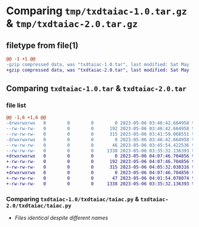 # Comparing `tmp/txdtaiac-1.0.tar.gz` & `tmp/txdtaiac-2.0.tar.gz`

## filetype from file(1)

```diff
@@ -1 +1 @@
-gzip compressed data, was "txdtaiac-1.0.tar", last modified: Sat May  6 03:46:42 2023, max compression
+gzip compressed data, was "txdtaiac-2.0.tar", last modified: Sat May  6 04:07:46 2023, max compression
```

## Comparing `txdtaiac-1.0.tar` & `txdtaiac-2.0.tar`

### file list

```diff
@@ -1,6 +1,6 @@
-drwxrwxrwx   0        0        0        0 2023-05-06 03:46:42.664958 txdtaiac-1.0/
--rw-rw-rw-   0        0        0      192 2023-05-06 03:46:42.664958 txdtaiac-1.0/PKG-INFO
--rw-rw-rw-   0        0        0      315 2023-05-06 03:41:59.068551 txdtaiac-1.0/setup.py
-drwxrwxrwx   0        0        0        0 2023-05-06 03:46:42.664958 txdtaiac-1.0/txdtaiac/
--rw-rw-rw-   0        0        0       46 2023-05-06 03:45:54.422536 txdtaiac-1.0/txdtaiac/__init__.py
--rw-rw-rw-   0        0        0     1338 2023-05-06 03:35:32.136393 txdtaiac-1.0/txdtaiac/taiac.py
+drwxrwxrwx   0        0        0        0 2023-05-06 04:07:46.704856 txdtaiac-2.0/
+-rw-rw-rw-   0        0        0      192 2023-05-06 04:07:46.704856 txdtaiac-2.0/PKG-INFO
+-rw-rw-rw-   0        0        0      315 2023-05-06 04:05:32.038316 txdtaiac-2.0/setup.py
+drwxrwxrwx   0        0        0        0 2023-05-06 04:07:46.704856 txdtaiac-2.0/txdtaiac/
+-rw-rw-rw-   0        0        0       47 2023-05-06 04:01:54.078074 txdtaiac-2.0/txdtaiac/__init__.py
+-rw-rw-rw-   0        0        0     1338 2023-05-06 03:35:32.136393 txdtaiac-2.0/txdtaiac/taiac.py
```

### Comparing `txdtaiac-1.0/txdtaiac/taiac.py` & `txdtaiac-2.0/txdtaiac/taiac.py`

 * *Files identical despite different names*

